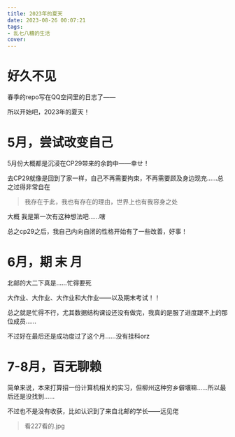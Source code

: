```yaml
---
title: 2023年的夏天
date: 2023-08-26 00:07:21
tags:
- 乱七八糟的生活
cover:
---
```

# 好久不见

春季的repo写在QQ空间里的日志了——

所以开始吧，2023年的夏天！

# 5月，尝试改变自己

5月份大概都是沉浸在CP29带来的余韵中——幸せ！

去CP29就像是回到了家一样，自己不再需要拘束，不再需要顾及身边现充……总之过得非常自在

> 我存在于此，我也有存在的理由，世界上也有我容身之处

大概 我是第一次有这种想法吧……嗐

总之cp29之后，我自己内向自闭的性格开始有了一些改善，好事！

# 6月，期 末 月

北邮的大二下真是……忙得要死 

大作业、大作业、大作业和大作业——以及期末考试！！

总之就是忙得不行，尤其数据结构课设还没有做完，我真的是服了进度跟不上的那位成员……

不过好在最后还是成功度过了这个月……没有挂科orz

# 7-8月，百无聊赖

简单来说，本来打算招一份计算机相关的实习，但柳州这种穷乡僻壤嘛……所以最后还是没找到……

不过也不是没有收获，比如认识到了来自北邮的学长——远见佬

> 看227看的.jpg

  